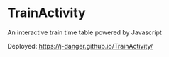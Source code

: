 # TrainActivity

An interactive train time table powered by Javascript

Deployed: https://j-danger.github.io/TrainActivity/
